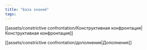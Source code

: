 ```yaml
---
title: "База знаний"
tags:
---
```


[[assets/constrictive confrontation/Конструктивная конфронтация|Конструктивная конфронтация]]

[[assets/constrictive confrontation/дополнения|Дополнения]]